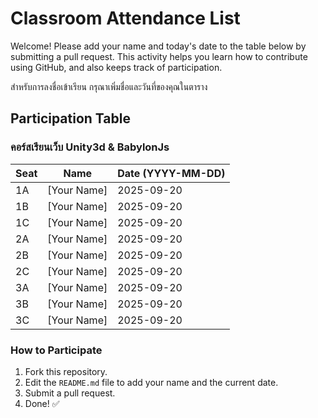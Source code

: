 # Classroom Attendance List

Welcome! Please add your name and today's date to the table below by submitting a pull request. This activity helps you learn how to contribute using GitHub, and also keeps track of participation. 

สำหรับการลงชื่อเข้าเรียน กรุณาเพิ่มชื่อและวันที่ของคุณในตาราง

## Participation Table

### คอร์สเรียนเว็บ Unity3d & BabylonJs


| Seat | Name           | Date (YYYY-MM-DD) |
|------|----------------|-------------------|
| 1A   | [Your Name]    | 2025-09-20        |
| 1B   | [Your Name]    | 2025-09-20        |
| 1C   | [Your Name]    | 2025-09-20        |
| 2A   | [Your Name]    | 2025-09-20        |
| 2B   | [Your Name]    | 2025-09-20        |
| 2C   | [Your Name]    | 2025-09-20        |
| 3A   | [Your Name]    | 2025-09-20        |
| 3B   | [Your Name]    | 2025-09-20        |
| 3C   | [Your Name]    | 2025-09-20        |

### How to Participate
1. Fork this repository.
2. Edit the `README.md` file to add your name and the current date.
3. Submit a pull request.
4. Done! ✅
